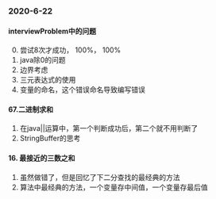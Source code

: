 ### 2020-6-22
#### interviewProblem中的问题
0. 尝试8次才成功， 100%， 100%
1. java除0的问题
2. 边界考虑
3. 三元表达式的使用
4. 变量的命名，这个错误命名导致编写错误
#### 67.二进制求和
1. 在java||运算中，第一个判断成功后，第二个就不用判断了
2. StringBuffer的思考
#### 16. 最接近的三数之和
1. 虽然做错了，但是回忆了下二分查找的最经典的方法
2. 算法中最经典的方法，一个变量存中间值，一个变量存最后值